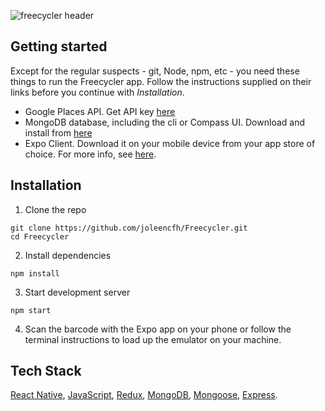 



![freecycler header](https://user-images.githubusercontent.com/25979741/131258932-db7bbe11-3131-4a12-b568-2fb67764a5c5.png)

## Getting started

Except for the regular suspects - git, Node, npm, etc - you need these things to run the Freecycler app. Follow the instructions supplied on their links before you continue with *Installation*.

* Google Places API. Get API key [here](https://cloud.google.com/maps-platform/places)
* MongoDB database, including the cli or Compass UI. Download and install from [here](https://www.mongodb.com/) 
* Expo Client. Download it on your mobile device from your app store of choice. For more info, see [here](https://docs.expo.dev).

## Installation

1. Clone the repo

```
git clone https://github.com/joleencfh/Freecycler.git
cd Freecycler
```

2. Install dependencies
```
npm install
```

3. Start development server
```
npm start
```

4. Scan the barcode with the Expo app on your phone or follow the terminal instructions to load up the emulator on your machine.

 ## Tech Stack
 [React Native](https://reactnative.dev/), [JavaScript](https://www.javascript.com/), [Redux](https://redux.js.org/), [MongoDB](https://www.mongodb.com/), [Mongoose](https://mongoosejs.com/), [Express](https://expressjs.com/).
